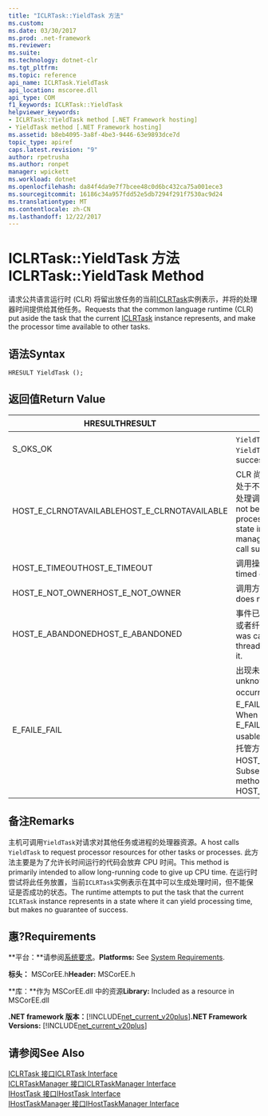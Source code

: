 ```yaml
---
title: "ICLRTask::YieldTask 方法"
ms.custom: 
ms.date: 03/30/2017
ms.prod: .net-framework
ms.reviewer: 
ms.suite: 
ms.technology: dotnet-clr
ms.tgt_pltfrm: 
ms.topic: reference
api_name: ICLRTask.YieldTask
api_location: mscoree.dll
api_type: COM
f1_keywords: ICLRTask::YieldTask
helpviewer_keywords:
- ICLRTask::YieldTask method [.NET Framework hosting]
- YieldTask method [.NET Framework hosting]
ms.assetid: b8eb4095-3a8f-4be3-9446-63e9893dce7d
topic_type: apiref
caps.latest.revision: "9"
author: rpetrusha
ms.author: ronpet
manager: wpickett
ms.workload: dotnet
ms.openlocfilehash: da84f4da9e7f7bcee48c0d6bc432ca75a001ece3
ms.sourcegitcommit: 16186c34a957fdd52e5db7294f291f7530ac9d24
ms.translationtype: MT
ms.contentlocale: zh-CN
ms.lasthandoff: 12/22/2017
---
```

# <a name="iclrtaskyieldtask-method"></a><span data-ttu-id="5a908-102">ICLRTask::YieldTask 方法</span><span class="sxs-lookup"><span data-stu-id="5a908-102">ICLRTask::YieldTask Method</span></span>
<span data-ttu-id="5a908-103">请求公共语言运行时 (CLR) 将留出放任务的当前[ICLRTask](../../../../docs/framework/unmanaged-api/hosting/iclrtask-interface.md)实例表示，并将的处理器时间提供给其他任务。</span><span class="sxs-lookup"><span data-stu-id="5a908-103">Requests that the common language runtime (CLR) put aside the task that the current [ICLRTask](../../../../docs/framework/unmanaged-api/hosting/iclrtask-interface.md) instance represents, and make the processor time available to other tasks.</span></span>  
  
## <a name="syntax"></a><span data-ttu-id="5a908-104">语法</span><span class="sxs-lookup"><span data-stu-id="5a908-104">Syntax</span></span>  
  
```  
HRESULT YieldTask ();  
```  
  
## <a name="return-value"></a><span data-ttu-id="5a908-105">返回值</span><span class="sxs-lookup"><span data-stu-id="5a908-105">Return Value</span></span>  
  
|<span data-ttu-id="5a908-106">HRESULT</span><span class="sxs-lookup"><span data-stu-id="5a908-106">HRESULT</span></span>|<span data-ttu-id="5a908-107">描述</span><span class="sxs-lookup"><span data-stu-id="5a908-107">Description</span></span>|  
|-------------|-----------------|  
|<span data-ttu-id="5a908-108">S_OK</span><span class="sxs-lookup"><span data-stu-id="5a908-108">S_OK</span></span>|<span data-ttu-id="5a908-109">`YieldTask`已成功返回。</span><span class="sxs-lookup"><span data-stu-id="5a908-109">`YieldTask` returned successfully.</span></span>|  
|<span data-ttu-id="5a908-110">HOST_E_CLRNOTAVAILABLE</span><span class="sxs-lookup"><span data-stu-id="5a908-110">HOST_E_CLRNOTAVAILABLE</span></span>|<span data-ttu-id="5a908-111">CLR 尚未加载到进程中，或 CLR 处于不能运行托管的代码或成功处理调用的状态。</span><span class="sxs-lookup"><span data-stu-id="5a908-111">The CLR has not been loaded into a process, or the CLR is in a state in which it cannot run managed code or process the call successfully.</span></span>|  
|<span data-ttu-id="5a908-112">HOST_E_TIMEOUT</span><span class="sxs-lookup"><span data-stu-id="5a908-112">HOST_E_TIMEOUT</span></span>|<span data-ttu-id="5a908-113">调用操作已超时。</span><span class="sxs-lookup"><span data-stu-id="5a908-113">The call timed out.</span></span>|  
|<span data-ttu-id="5a908-114">HOST_E_NOT_OWNER</span><span class="sxs-lookup"><span data-stu-id="5a908-114">HOST_E_NOT_OWNER</span></span>|<span data-ttu-id="5a908-115">调用方不拥有该锁。</span><span class="sxs-lookup"><span data-stu-id="5a908-115">The caller does not own the lock.</span></span>|  
|<span data-ttu-id="5a908-116">HOST_E_ABANDONED</span><span class="sxs-lookup"><span data-stu-id="5a908-116">HOST_E_ABANDONED</span></span>|<span data-ttu-id="5a908-117">事件已被取消时被阻塞的线程，或者纤程正在等待它。</span><span class="sxs-lookup"><span data-stu-id="5a908-117">An event was canceled while a blocked thread or fiber was waiting on it.</span></span>|  
|<span data-ttu-id="5a908-118">E_FAIL</span><span class="sxs-lookup"><span data-stu-id="5a908-118">E_FAIL</span></span>|<span data-ttu-id="5a908-119">出现未知的灾难性故障。</span><span class="sxs-lookup"><span data-stu-id="5a908-119">An unknown catastrophic failure occurred.</span></span> <span data-ttu-id="5a908-120">如果某方法返回 E_FAIL，CLR 不再可用进程内。</span><span class="sxs-lookup"><span data-stu-id="5a908-120">When a method returns E_FAIL, the CLR is no longer usable within the process.</span></span> <span data-ttu-id="5a908-121">到托管方法的后续调用会返回 HOST_E_CLRNOTAVAILABLE。</span><span class="sxs-lookup"><span data-stu-id="5a908-121">Subsequent calls to hosting methods return HOST_E_CLRNOTAVAILABLE.</span></span>|  
  
## <a name="remarks"></a><span data-ttu-id="5a908-122">备注</span><span class="sxs-lookup"><span data-stu-id="5a908-122">Remarks</span></span>  
 <span data-ttu-id="5a908-123">主机可调用`YieldTask`对请求对其他任务或进程的处理器资源。</span><span class="sxs-lookup"><span data-stu-id="5a908-123">A host calls `YieldTask` to request processor resources for other tasks or processes.</span></span> <span data-ttu-id="5a908-124">此方法主要是为了允许长时间运行的代码会放弃 CPU 时间。</span><span class="sxs-lookup"><span data-stu-id="5a908-124">This method is primarily intended to allow long-running code to give up CPU time.</span></span> <span data-ttu-id="5a908-125">在运行时尝试将此任务放置，当前`ICLRTask`实例表示在其中可以生成处理时间，但不能保证是否成功的状态。</span><span class="sxs-lookup"><span data-stu-id="5a908-125">The runtime attempts to put the task that the current `ICLRTask` instance represents in a state where it can yield processing time, but makes no guarantee of success.</span></span>  
  
## <a name="requirements"></a><span data-ttu-id="5a908-126">惠?</span><span class="sxs-lookup"><span data-stu-id="5a908-126">Requirements</span></span>  
 <span data-ttu-id="5a908-127">**平台：**请参阅[系统要求](../../../../docs/framework/get-started/system-requirements.md)。</span><span class="sxs-lookup"><span data-stu-id="5a908-127">**Platforms:** See [System Requirements](../../../../docs/framework/get-started/system-requirements.md).</span></span>  
  
 <span data-ttu-id="5a908-128">**标头：** MSCorEE.h</span><span class="sxs-lookup"><span data-stu-id="5a908-128">**Header:** MSCorEE.h</span></span>  
  
 <span data-ttu-id="5a908-129">**库：**作为 MSCorEE.dll 中的资源</span><span class="sxs-lookup"><span data-stu-id="5a908-129">**Library:** Included as a resource in MSCorEE.dll</span></span>  
  
 <span data-ttu-id="5a908-130">**.NET framework 版本：**[!INCLUDE[net_current_v20plus](../../../../includes/net-current-v20plus-md.md)]</span><span class="sxs-lookup"><span data-stu-id="5a908-130">**.NET Framework Versions:** [!INCLUDE[net_current_v20plus](../../../../includes/net-current-v20plus-md.md)]</span></span>  
  
## <a name="see-also"></a><span data-ttu-id="5a908-131">请参阅</span><span class="sxs-lookup"><span data-stu-id="5a908-131">See Also</span></span>  
 [<span data-ttu-id="5a908-132">ICLRTask 接口</span><span class="sxs-lookup"><span data-stu-id="5a908-132">ICLRTask Interface</span></span>](../../../../docs/framework/unmanaged-api/hosting/iclrtask-interface.md)  
 [<span data-ttu-id="5a908-133">ICLRTaskManager 接口</span><span class="sxs-lookup"><span data-stu-id="5a908-133">ICLRTaskManager Interface</span></span>](../../../../docs/framework/unmanaged-api/hosting/iclrtaskmanager-interface.md)  
 [<span data-ttu-id="5a908-134">IHostTask 接口</span><span class="sxs-lookup"><span data-stu-id="5a908-134">IHostTask Interface</span></span>](../../../../docs/framework/unmanaged-api/hosting/ihosttask-interface.md)  
 [<span data-ttu-id="5a908-135">IHostTaskManager 接口</span><span class="sxs-lookup"><span data-stu-id="5a908-135">IHostTaskManager Interface</span></span>](../../../../docs/framework/unmanaged-api/hosting/ihosttaskmanager-interface.md)

